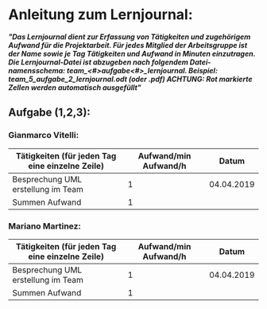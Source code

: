 # Anleitung zum Lernjournal:

***"Das Lernjournal dient zur Erfassung von Tätigkeiten und zugehörigem Aufwand für die  Projektarbeit. Für jedes Mitglied der Arbeitsgruppe ist der Name sowie je Tag Tätigkeiten und Aufwand in Minuten einzutragen. Die Lernjournal-Datei ist abzugeben nach folgendem Datei-
namensschema: team_<#>_aufgabe_<#>_lernjournal.<erweiterung> Beispiel: team_5_aufgabe_2_lernjournal.odt (oder .pdf)
ACHTUNG: Rot markierte Zellen werden automatisch ausgefüllt"***
			
			
## Aufgabe (1,2,3):			
			
### Gianmarco Vitelli:			 

Tätigkeiten (für jeden Tag eine einzelne Zeile) |	Aufwand/min	Aufwand/h	 | Datum
----------------------------------------------- | ---------------------- | -----
Besprechung UML erstellung im Team | 1 | 04.04.2019
Summen Aufwand                                  | 1                      | |
			
			
### Mariano Martinez:			 
			
Tätigkeiten (für jeden Tag eine einzelne Zeile) |	Aufwand/min	Aufwand/h	 | Datum
----------------------------------------------- | ---------------------- | -----
Besprechung UML erstellung im Team | 1 |  04.04.2019
Summen Aufwand                                  | 1                      | |
			
